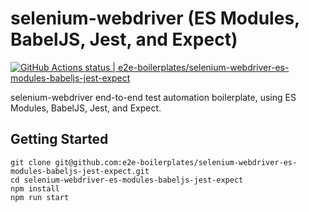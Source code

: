 # selenium-webdriver (ES Modules, BabelJS, Jest, and Expect)

[![GitHub Actions status | e2e-boilerplates/selenium-webdriver-es-modules-babeljs-jest-expect](https://github.com/e2e-boilerplates/selenium-webdriver-es-modules-babeljs-jest-expect/workflows/selenium-webdriver-es-modules-babeljs-jest-expect/badge.svg)](https://github.com/e2e-boilerplates/selenium-webdriver-es-modules-babeljs-jest-expect/actions?workflow=selenium-webdriver-es-modules-babeljs-jest-expect)

selenium-webdriver end-to-end test automation boilerplate, using ES Modules, BabelJS, Jest, and Expect.

## Getting Started

    git clone git@github.com:e2e-boilerplates/selenium-webdriver-es-modules-babeljs-jest-expect.git
    cd selenium-webdriver-es-modules-babeljs-jest-expect
    npm install
    npm run start
